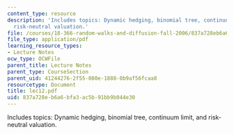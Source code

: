 ```yaml
---
content_type: resource
description: 'Includes topics: Dynamic hedging, binomial tree, continuum limit, and
  risk-neutral valuation.'
file: /courses/18-366-random-walks-and-diffusion-fall-2006/837a728eb6a6bfa3ac5b91bb9b044e30_lec12.pdf
file_type: application/pdf
learning_resource_types:
- Lecture Notes
ocw_type: OCWFile
parent_title: Lecture Notes
parent_type: CourseSection
parent_uid: 41244276-2f55-080e-1888-0b9af56fcaa8
resourcetype: Document
title: lec12.pdf
uid: 837a728e-b6a6-bfa3-ac5b-91bb9b044e30
---
```

Includes topics: Dynamic hedging, binomial tree, continuum limit, and risk-neutral valuation.

